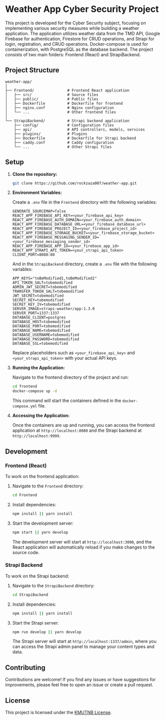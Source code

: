 
# Weather App Cyber Security Project

This project is developed for the Cyber Security subject, focusing on implementing various security measures while building a weather application. The application utilizes weather data from the TMD API, Google Firebase for authentication, Firestore for CRUD operations, and Strapi for login, registration, and CRUD operations. Docker-compose is used for containerization, with PostgreSQL as the database backend. The project consists of two main folders: Frontend (React) and StrapiBackend.

## Project Structure

```
weather-app/
│
├── Frontend/               # Frontend React application
│   ├── src/                # Source files
│   ├── public/             # Public files
│   ├── Dockerfile          # Dockerfile for frontend
│   ├── nginx.conf          # Nginx configuration
│   └── ...                 # Other frontend files
│
└── StrapiBackend/          # Strapi backend application
    ├── config/             # Configuration files
    ├── api/                # API controllers, models, services
    ├── plugins/            # Plugins
    ├── Dockerfile          # Dockerfile for Strapi backend
    ├── caddy.conf          # Caddy configuration
    └── ...                 # Other Strapi files
```

## Setup

1. **Clone the repository:**

    ```bash
    git clone https://github.com/rockzaza007/weather-app.git
    ```

2. **Environment Variables:**

    Create a `.env` file in the `Frontend` directory with the following variables:

    ```plaintext
    GENERATE_SOURCEMAP=false
    REACT_APP_FIREBASE_API_KEY=<your_firebase_api_key>
    REACT_APP_FIREBASE_AUTH_DOMAIN=<your_firebase_auth_domain>
    REACT_APP_FIREBASE_DATABASE_URL=<your_firebase_database_url>
    REACT_APP_FIREBASE_PROJECT_ID=<your_firebase_project_id>
    REACT_APP_FIREBASE_STORAGE_BUCKET=<your_firebase_storage_bucket>
    REACT_APP_FIREBASE_MESSAGING_SENDER_ID=<your_firebase_messaging_sender_id>
    REACT_APP_FIREBASE_APP_ID=<your_firebase_app_id>
    REACT_APP_STRAPI_API_TOKEN=<your_strapi_api_token>
    CLIENT_PORT=8080:80
    ```

    And in the `StrapiBackend` directory, create a `.env` file with the following variables:

    ```plaintext
    APP_KEYS="toBeModified1,toBeModified2"
    API_TOKEN_SALT=tobemodified
    ADMIN_JWT_SECRET=tobemodified
    TRANSFER_TOKEN_SALT=tobemodified
    JWT_SECRET=tobemodified
    SECRET_KEY=tobemodified
    SECRET_KEY_IV=tobemodified
    SERVER_IMAGE=strapi-weather/app:1.3.0
    SERVER_PORT=1337:1337
    DATABASE_CLIENT=postgres
    DATABASE_HOST=tobemodified
    DATABASE_PORT=tobemodified
    DATABASE_NAME=tobemodified
    DATABASE_USERNAME=tobemodified
    DATABASE_PASSWORD=tobemodified
    DATABASE_SSL=tobemodified
    ```

    Replace placeholders such as `<your_firebase_api_key>` and `<your_strapi_api_token>` with your actual API keys.

3. **Running the Application:**

    Navigate to the frontend directory of the project and run:

    ```bash
    cd frontend
    docker-compose up -d
    ```

    This command will start the containers defined in the `docker-compose.yml` file.

4. **Accessing the Application:**

    Once the containers are up and running, you can access the frontend application at `http://localhost:8080` and the Strapi backend at `http://localhost:9999`.

## Development

### Frontend (React)

To work on the frontend application:

1. Navigate to the `Frontend` directory:

    ```bash
    cd Frontend
    ```

2. Install dependencies:

    ```bash
    npm install || yarn install
    ```

3. Start the development server:

    ```bash
    npm start || yarn develop
    ```

    The development server will start at `http://localhost:3000`, and the React application will automatically reload if you make changes to the source code.

### Strapi Backend

To work on the Strapi backend:

1. Navigate to the `StrapiBackend` directory:

    ```bash
    cd StrapiBackend
    ```

2. Install dependencies:

    ```bash
    npm install || yarn install
    ```

3. Start the Strapi server:

    ```bash
    npm run develop || yarn develop
    ```

    The Strapi server will start at `http://localhost:1337/admin`, where you can access the Strapi admin panel to manage your content types and data.

## Contributing

Contributions are welcome! If you find any issues or have suggestions for improvements, please feel free to open an issue or create a pull request.

## License

This project is licensed under the [KMUTNB License](LICENSE).
